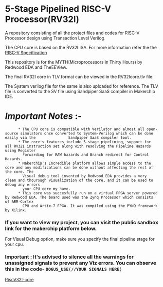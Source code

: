 # 5-Stage Pipelined RISC-V Processor(RV32I)
A repository consisting of all the project files and codes for RISC-V Processor design using Transaction Level Verilog.

The CPU core is based on the RV32I ISA. For more information refer the the [RISC-V Specification](https://github.com/riscv/riscv-isa-manual/releases/download/Ratified-IMAFDQC/riscv-spec-20191213.pdf)

This repository is for the MYTH(Microprocessors in Thirty Hours) by Redwood EDA and TheEEView.

The final RV32I core in TLV format can be viewed in the RV32Icore.tlv file.

The System verilog file for the same is also uploaded for reference. The TLV file is converted to the SV file using Sandpiper SaaS compiler in Makerchip IDE.

# _Important Notes_ :-
          * The CPU core is compatible with Verilator and almost all open-source simulators once converted to System-Verilog which can be done easily via the               Sandpiper SaaS compiler tool.
          * The core's features include 5-stage pipelining, support for all RV32I instruction set along with resolving the Pipeline Hazards using Register   
            Forwarding for RAW hazards and Branch redirect for Control Hazards.
          * Makerchip's Incredible platform allows simple access to the core and any modifications can be done without affecting the rest of the core. THe   
            Visual debug tool invented by Redwood EDA provides a very clean and thourough visualization of the core, and it can be used to debug any errors 
            your CPU core my have.
          * This core was succesfully run on a virtual FPGA server powered by Redwood EDA. The board used was the Zynq Processor which consists of ARM-Cortex 
            CPU and Artix-7 FPGA. It was compiled using the PYNQ framework by Xilinx. 

### If you want to view my project, you can visit the public sandbox link for the makerchip platform below.

For Visual Debug  option, make sure you specify the final pipeline stage for your cpu.

### Important : It's advised to silence all the warnings for unassigned signals to prevent any Viz errors. You can observe this in the code- `BOGUS_USE(//YOUR SIGNALS HERE)`

[RiscV32I-core](makerchip.com/sandbox/0KrfqhMvx/076hEYG#)
